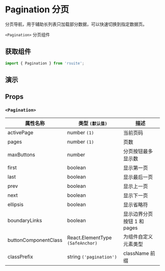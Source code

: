 # Pagination 分页 [<i class="rs-icon rs-icon-edit2" ></i>](https://github.com/rsuite/rsuite.github.io/blob/master/src/components/pagination/index.md)

分页导航，用于辅助长列表只加载部分数据，可以快速切换到指定数据页。

`<Pagination>` 分页组件

## 获取组件

```js
import { Pagination } from 'rsuite';
```

## 演示

<!--{demo}-->

## Props

### `<Pagination>`

| 属性名称             | 类型 `(默认值)`                  | 描述                        |
| -------------------- | -------------------------------- | --------------------------- |
| activePage           | number `(1)`                     | 当前页码                    |
| pages                | number `(1)`                     | 页数                        |
| maxButtons           | number                           | 分页按钮最多显示数          |
| first                | boolean                          | 显示第一页                  |
| last                 | boolean                          | 显示最后一页                |
| prev                 | boolean                          | 显示上一页                  |
| next                 | boolean                          | 显示下一页                  |
| ellipsis             | boolean                          | 显示省略符                  |
| boundaryLinks        | boolean                          | 显示边界分页按钮 1 和 pages |
| buttonComponentClass | React.ElementType `(SafeAnchor)` | 为组件自定义元素类型        |
| classPrefix          | string `('pagination')`          | className 前缀              |
